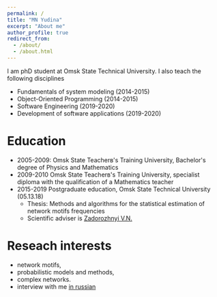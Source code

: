 ```yaml
---
permalink: /
title: "MN Yudina"
excerpt: "About me"
author_profile: true
redirect_from: 
  - /about/
  - /about.html
---
```

I am phD student at Omsk State Technical University. I also teach the following disciplines
* Fundamentals of system modeling (2014-2015)
* Object-Oriented Programming (2014-2015)
* Software Engineering (2019-2020)
* Development of software applications (2019-2020) 

Education
======
* 2005-2009: Omsk State Teacherв's Training University, Bachelor's degree of Physics and Mathematics
* 2009-2010 Omsk State Teacherв's Training University, specialist diploma with the qualification of a Mathematics teacher
* 2015-2019 Postgraduate education, Omsk State Technical University (05.13.18) 
   * Thesis:  Methods and algorithms for the statistical estimation of network motifs frequencies
   * Scientific adviser is [Zadorozhnyi V.N.](https://omgtu.ru/ecab/persons/?f=550)

Reseach interests
======
* network motifs,
* probabilistic models and methods,
* complex networks.
* interview with me [in russian](https://omgtu.ru/general_information/news/?ELEMENT_ID=48903)
